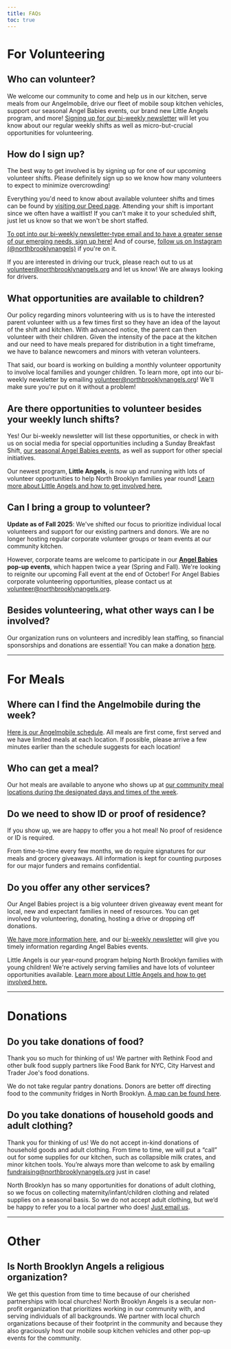 ```yaml
---
title: FAQs
toc: true
---
```


# For Volunteering

## Who can volunteer?

We welcome our community to come and help us in our kitchen, serve meals from our Angelmobile, drive our fleet of mobile soup kitchen vehicles, support our seasonal Angel Babies events, our brand new Little Angels program, and more! [Signing up for our bi-weekly newsletter](https://dashboard.mailerlite.com/forms/1417392/151682569097709080/share) will let you know about our regular weekly shifts as well as micro-but-crucial opportunities for volunteering.

## How do I sign up?

The best way to get involved is by signing up for one of our upcoming volunteer shifts. Please definitely sign up so we know how many volunteers to expect to minimize overcrowding!

Everything you'd need to know about available volunteer shifts and times can be found by [visiting our Deed page](http://bit.ly/nbadeed). Attending your shift is important since we often have a waitlist! If you can't make it to your scheduled shift, just let us know so that we won't be short staffed.

[To opt into our bi-weekly newsletter-type email and to have a greater sense of our emerging needs, sign up here!](https://dashboard.mailerlite.com/forms/1417392/151682569097709080/share) And of course, [follow us on Instagram (@northbrooklynangels)](https://instagram.com/northbrooklynangels) if you're on it.

If you are interested in driving our truck, please reach out to us at [volunteer@northbrooklynangels.org](mailto:volunteer@northbrooklynangels.org) and let us know! We are always looking for drivers.


## What opportunities are available to children?

Our policy regarding minors volunteering with us is to have the interested parent volunteer with us a few times first so they have an idea of the layout of the shift and kitchen. With advanced notice, the parent can then volunteer with their children. Given the intensity of the pace at the kitchen and our need to have meals prepared for distribution in a tight timeframe, we have to balance newcomers and minors with veteran volunteers. 

That said, our board is working on building a monthly volunteer opportunity to involve local families and younger children. To learn more, opt into our bi-weekly newsletter by emailing [volunteer@northbrooklynangels.org](mailto:volunteer@northbrooklynangels.org)! We'll make sure you're put on it without a problem!

## Are there opportunities to volunteer besides your weekly lunch shifts?

Yes! Our bi-weekly newsletter will list these opportunities, or check in with us on social media for special opportunities including a Sunday Breakfast Shift, [our seasonal Angel Babies events](/angel-babies), as well as support for other special initiatives.

Our newest program, **Little Angels**, is now up and running with lots of volunteer opportunities to help North Brooklyn families year round! [Learn more about Little Angels and how to get involved here.](/little-angels)

## Can I bring a group to volunteer?

**Update as of Fall 2025**: We've shifted our focus to prioritize individual local volunteers and support for our existing partners and donors. We are no longer hosting regular corporate volunteer groups or team events at our community kitchen.

However, corporate teams are welcome to participate in our **[Angel Babies](/angel-babies) pop-up events**, which happen twice a year (Spring and Fall). We're looking to reignite our upcoming Fall event at the end of October! For Angel Babies corporate volunteering opportunities, please contact us at [volunteer@northbrooklynangels.org](mailto:volunteer@northbrooklynangels.org).

## Besides volunteering, what other ways can I be involved?

Our organization runs on volunteers and incredibly lean staffing, so financial sponsorships and donations are essential! You can make a donation [here](/donate). 

---

# For Meals

## Where can I find the Angelmobile during the week?

[Here is our Angelmobile schedule](/meals). All meals are first come, first served and we have limited meals at each location. If possible, please arrive a few minutes earlier than the schedule suggests for each location!

## Who can get a meal?

Our hot meals are available to anyone who shows up at [our community meal locations during the designated days and times of the week](/meals).

## Do we need to show ID or proof of residence?

If you show up, we are happy to offer you a hot meal!  No proof of residence or ID is required. 

From time-to-time every few months, we do require signatures for our meals and grocery giveaways. All information is kept for counting purposes for our major funders and remains confidential. 

## Do you offer any other services?

Our Angel Babies project is a big volunteer driven giveaway event meant for local, new and expectant families in need of resources. You can get involved by volunteering, donating, hosting a drive or dropping off donations. 

[We have more information here](/angel-babies), and our [bi-weekly newsletter](https://dashboard.mailerlite.com/forms/1417392/151682569097709080/share) will give you timely information regarding Angel Babies events.

Little Angels is our year-round program helping North Brooklyn families with young children! We're actively serving families and have lots of volunteer opportunities available. [Learn more about Little Angels and how to get involved here.](/angel-babies)

---

# Donations

## Do you take donations of food?

Thank you so much for thinking of us! We partner with Rethink Food and other bulk food supply partners like Food Bank for NYC, City Harvest and Trader Joe's food donations. 

We do not take regular pantry donations. Donors are better off directing food to the community fridges in North Brooklyn. [A map can be found here](https://nycfridge.com/).

## Do you take donations of household goods and adult clothing?

Thank you for thinking of us! We do not accept in-kind donations of household goods and adult clothing. From time to time, we will put a “call” out for some supplies for our kitchen, such as collapsible milk crates, and minor kitchen tools. You’re always more than welcome to ask by emailing [fundraising@northbrooklynangels.org](mailto:fundraising@northbrooklynangels.org) just in case! 

North Brooklyn has so many opportunities for donations of adult clothing, so we focus on collecting maternity/infant/children clothing and related supplies on a seasonal basis. So we do not accept adult clothing, but we’d be happy to refer you to a local partner who does! [Just email us](mailto:fundraising@northbrooklynangels.org).

---

# Other

## Is North Brooklyn Angels a religious organization?

We get this question from time to time because of our cherished partnerships with local churches! North Brooklyn Angels is a secular non-profit organization that prioritizes working in our community with, and serving individuals of all backgrounds. We partner with local church organizations because of their footprint in the community and because they also graciously host our mobile soup kitchen vehicles and other pop-up events for the community.

